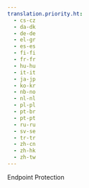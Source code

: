 ```yaml
---
translation.priority.ht: 
  - cs-cz
  - da-dk
  - de-de
  - el-gr
  - es-es
  - fi-fi
  - fr-fr
  - hu-hu
  - it-it
  - ja-jp
  - ko-kr
  - nb-no
  - nl-nl
  - pl-pl
  - pt-br
  - pt-pt
  - ru-ru
  - sv-se
  - tr-tr
  - zh-cn
  - zh-hk
  - zh-tw
---
```

Endpoint Protection